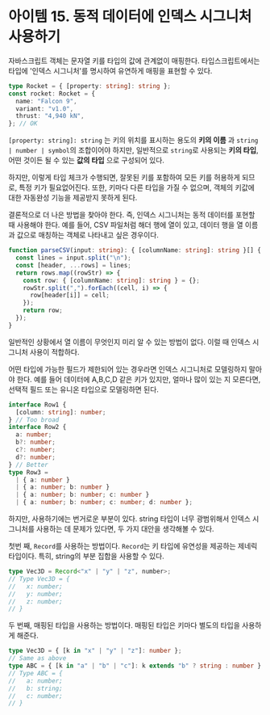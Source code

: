 # 아이템 15. 동적 데이터에 인덱스 시그니처 사용하기

자바스크립트 객체는 문자열 키를 타입의 값에 관계없이 매핑한다. 타입스크립트에서는 타입에 '인덱스 시그니처'를 명시하여 유연하게 매핑을 표현할 수 있다.

```ts
type Rocket = { [property: string]: string };
const rocket: Rocket = {
  name: "Falcon 9",
  variant: "v1.0",
  thrust: "4,940 kN",
}; // OK
```

`[property: string]: string` 는 키의 위치를 표시하는 용도의 **키의 이름** 과 `string | number | symbol`의 조합이어야 하지만, 일반적으로 `string`로 사용되는 **키의 타입**, 어떤 것이든 될 수 있는 **값의 타입** 으로 구성되어 있다.

하지만, 이렇게 타입 체크가 수행되면, 잘못된 키를 포함하여 모든 키를 허용하게 되므로, 특정 키가 필요없어진다.
또한, 키마다 다른 타입을 가질 수 없으며, 객체의 키값에 대한 자동완성 기능을 제공받지 못하게 된다.

결론적으로 더 나은 방법을 찾아야 한다. 즉, 인덱스 시그니처는 동적 데이터를 포현할 때 사용해야 한다. 예를 들어, CSV 파일처럼 해더 행에 열이 있고, 데이터 행을 열 이름과 값으로 매칭하는 객체로 나타내고 싶은 경우이다.

```ts
function parseCSV(input: string): { [columnName: string]: string }[] {
  const lines = input.split("\n");
  const [header, ...rows] = lines;
  return rows.map((rowStr) => {
    const row: { [columnName: string]: string } = {};
    rowStr.split(",").forEach((cell, i) => {
      row[header[i]] = cell;
    });
    return row;
  });
}
```

일반적인 상황에서 열 이름이 무엇인지 미리 알 수 있는 방법이 없다. 이럴 때 인덱스 시그니처 사용이 적합하다.

어떤 타입에 가능한 필드가 제한되어 있는 경우라면 인덱스 시그니처로 모델링하지 말아야 한다. 예를 들어 데이터에 A,B,C,D 같은 키가 있지만, 얼마나 많이 있는 지 모른다면, 선택적 필드 또는 유니온 타입으로 모델링하면 된다.

```ts
interface Row1 {
  [column: string]: number;
} // Too broad
interface Row2 {
  a: number;
  b?: number;
  c?: number;
  d?: number;
} // Better
type Row3 =
  | { a: number }
  | { a: number; b: number }
  | { a: number; b: number; c: number }
  | { a: number; b: number; c: number; d: number };
```

하지만, 사용하기에는 번거로운 부분이 있다. string 타입이 너무 광범위해서 인덱스 시그니처를 사용하는 데 문제가 있다면, 두 가지 대안을 생각해볼 수 있다.

첫번 째, `Record`를 사용하는 방법이다. `Record`는 키 타입에 유연성을 제공하는 제네릭 타입이다. 특히, string의 부분 집합을 사용할 수 있다.

```ts
type Vec3D = Record<"x" | "y" | "z", number>;
// Type Vec3D = {
//   x: number;
//   y: number;
//   z: number;
// }
```

두 번째, 매핑된 타입을 사용하는 방법이다. 매핑된 타입은 키마다 별도의 타입을 사용하게 해준다.

```ts
type Vec3D = { [k in "x" | "y" | "z"]: number };
// Same as above
type ABC = { [k in "a" | "b" | "c"]: k extends "b" ? string : number };
// Type ABC = {
//   a: number;
//   b: string;
//   c: number;
// }
```
